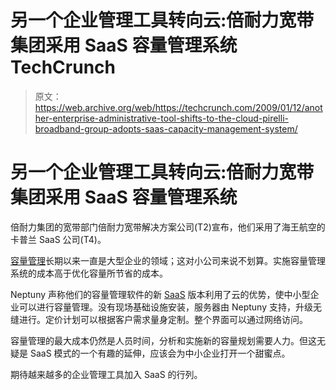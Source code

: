 # 另一个企业管理工具转向云:倍耐力宽带集团采用 SaaS 容量管理系统 TechCrunch

> 原文：<https://web.archive.org/web/https://techcrunch.com/2009/01/12/another-enterprise-administrative-tool-shifts-to-the-cloud-pirelli-broadband-group-adopts-saas-capacity-management-system/>

# 另一个企业管理工具转向云:倍耐力宽带集团采用 SaaS 容量管理系统

倍耐力集团的宽带部门倍耐力宽带解决方案公司(T2)宣布，他们采用了海王航空的卡普兰 SaaS 公司(T4)。

[容量管理](https://web.archive.org/web/20221208042143/http://en.wikipedia.org/wiki/Capacity_management)长期以来一直是大型企业的领域；这对小公司来说不划算。实施容量管理系统的成本高于优化容量所节省的成本。

Neptuny 声称他们的容量管理软件的新 [SaaS](https://web.archive.org/web/20221208042143/http://en.wikipedia.org/wiki/Software_as_a_Service) 版本利用了云的优势，使中小型企业可以进行容量管理。没有现场基础设施安装，服务器由 Neptuny 支持，升级无缝进行。定价计划可以根据客户需求量身定制。整个界面可以通过网络访问。

容量管理的最大成本仍然是人员时间，分析和实施新的容量规划需要人力。但这无疑是 SaaS 模式的一个有趣的延伸，应该会为中小企业打开一个甜蜜点。

期待越来越多的企业管理工具加入 SaaS 的行列。